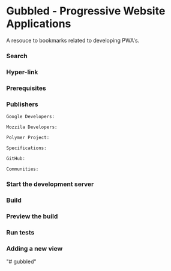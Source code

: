 # Gubbled - Progressive Website Applications

A resouce to bookmarks related to developing PWA's.

### Search

### Hyper-link

### Prerequisites

### Publishers

    Google Developers:

    Mozzila Developers:

    Polymer Project:

    Specifications:

    GitHub:

    Communities:

### Start the development server

### Build

### Preview the build

### Run tests

### Adding a new view
"# gubbled" 
